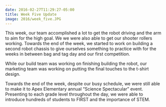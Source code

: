 ```yaml
---
date: 2016-02-27T11:29:27-05:00
title: Week Five Update
image: 2016/week_five.JPG
---
```


This week, our team accomplished a lot to get the robot driving and the arm to aim for the high goal. We we were also able to get our shooter rollers working. Towards the end of the week, we started to work on building a second robot chassis to give ourselves something to practice with for the weeks in between bag and tag day and our first competition. 

While our build team was working on finishing building the robot, our marketing team was working on putting the final touches to the t-shirt design. 

Towards the end of the week, despite our busy schedule, we were still able to make it to Apex Elementary annual “Science Spectacular” event. Presenting to each grade level throughout the day, we were able to introduce hundreds of students to FIRST and the importance of STEM.